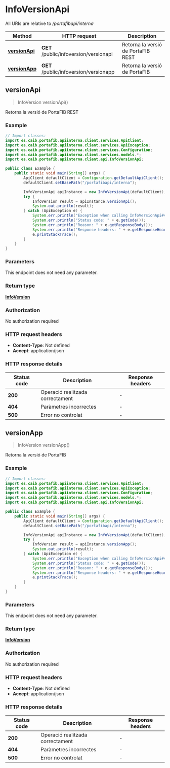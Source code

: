 # InfoVersionApi

All URIs are relative to */portafibapi/interna*

| Method | HTTP request | Description |
|------------- | ------------- | -------------|
| [**versionApi**](InfoVersionApi.md#versionApi) | **GET** /public/infoversion/versionapi | Retorna la versió de PortaFIB REST |
| [**versionApp**](InfoVersionApi.md#versionApp) | **GET** /public/infoversion/versionapp | Retorna la versió de PortaFIB |



## versionApi

> InfoVersion versionApi()

Retorna la versió de PortaFIB REST

### Example

```java
// Import classes:
import es.caib.portafib.apiinterna.client.services.ApiClient;
import es.caib.portafib.apiinterna.client.services.ApiException;
import es.caib.portafib.apiinterna.client.services.Configuration;
import es.caib.portafib.apiinterna.client.services.models.*;
import es.caib.portafib.apiinterna.client.api.InfoVersionApi;

public class Example {
    public static void main(String[] args) {
        ApiClient defaultClient = Configuration.getDefaultApiClient();
        defaultClient.setBasePath("/portafibapi/interna");

        InfoVersionApi apiInstance = new InfoVersionApi(defaultClient);
        try {
            InfoVersion result = apiInstance.versionApi();
            System.out.println(result);
        } catch (ApiException e) {
            System.err.println("Exception when calling InfoVersionApi#versionApi");
            System.err.println("Status code: " + e.getCode());
            System.err.println("Reason: " + e.getResponseBody());
            System.err.println("Response headers: " + e.getResponseHeaders());
            e.printStackTrace();
        }
    }
}
```

### Parameters

This endpoint does not need any parameter.

### Return type

[**InfoVersion**](InfoVersion.md)

### Authorization

No authorization required

### HTTP request headers

- **Content-Type**: Not defined
- **Accept**: application/json


### HTTP response details
| Status code | Description | Response headers |
|-------------|-------------|------------------|
| **200** | Operació realitzada correctament |  -  |
| **404** | Paràmetres incorrectes |  -  |
| **500** | Error no controlat |  -  |


## versionApp

> InfoVersion versionApp()

Retorna la versió de PortaFIB

### Example

```java
// Import classes:
import es.caib.portafib.apiinterna.client.services.ApiClient;
import es.caib.portafib.apiinterna.client.services.ApiException;
import es.caib.portafib.apiinterna.client.services.Configuration;
import es.caib.portafib.apiinterna.client.services.models.*;
import es.caib.portafib.apiinterna.client.api.InfoVersionApi;

public class Example {
    public static void main(String[] args) {
        ApiClient defaultClient = Configuration.getDefaultApiClient();
        defaultClient.setBasePath("/portafibapi/interna");

        InfoVersionApi apiInstance = new InfoVersionApi(defaultClient);
        try {
            InfoVersion result = apiInstance.versionApp();
            System.out.println(result);
        } catch (ApiException e) {
            System.err.println("Exception when calling InfoVersionApi#versionApp");
            System.err.println("Status code: " + e.getCode());
            System.err.println("Reason: " + e.getResponseBody());
            System.err.println("Response headers: " + e.getResponseHeaders());
            e.printStackTrace();
        }
    }
}
```

### Parameters

This endpoint does not need any parameter.

### Return type

[**InfoVersion**](InfoVersion.md)

### Authorization

No authorization required

### HTTP request headers

- **Content-Type**: Not defined
- **Accept**: application/json


### HTTP response details
| Status code | Description | Response headers |
|-------------|-------------|------------------|
| **200** | Operació realitzada correctament |  -  |
| **404** | Paràmetres incorrectes |  -  |
| **500** | Error no controlat |  -  |

